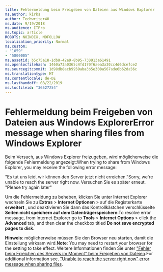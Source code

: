 ```yaml
---
title: Fehlermeldung beim Freigeben von Dateien aus Windows Explorer
ms.author: kirks
author: Techwriter40
ms.date: 9/19/2018
ms.audience: ITPro
ms.topic: article
ROBOTS: NOINDEX, NOFOLLOW
localization_priority: Normal
ms.custom:
- "1059"
- "5800005"
ms.assetid: b5c75a18-1db8-42e9-8b95-730913a61491
ms.openlocfilehash: 1460a73a0365c4fd170f6aea3a30cc4d6dcefce2
ms.sourcegitcommit: 1d98db8acb9959aba3b5e308a567ade6b62da56c
ms.translationtype: MT
ms.contentlocale: de-DE
ms.lasthandoff: 08/22/2019
ms.locfileid: "36527254"
---
```

# <a name="error-message-when-sharing-files-from-windows-explorer"></a><span data-ttu-id="8fa2b-102">Fehlermeldung beim Freigeben von Dateien aus Windows Explorer</span><span class="sxs-lookup"><span data-stu-id="8fa2b-102">Error message when sharing files from Windows Explorer</span></span>

<span data-ttu-id="8fa2b-103">Beim Versuch, aus Windows Explorer freizugeben, wird möglicherweise die folgende Fehlermeldung angezeigt:</span><span class="sxs-lookup"><span data-stu-id="8fa2b-103">When trying to share from Windows Explorer, you may receive the following error message:</span></span>
  
<span data-ttu-id="8fa2b-104">"Es tut uns leid, wir können den Server jetzt nicht erreichen.</span><span class="sxs-lookup"><span data-stu-id="8fa2b-104">"Sorry, we're unable to reach the server right now.</span></span> <span data-ttu-id="8fa2b-105">Versuchen Sie es später erneut. "</span><span class="sxs-lookup"><span data-stu-id="8fa2b-105">Please try again later"</span></span>
  
<span data-ttu-id="8fa2b-106">Um die Fehlermeldung zu beheben, klicken Sie unter Internet Explorer wechseln Sie zu **Extras** \> **Internet Optionen** \> auf die Registerkarte **erweitert** , und deaktivieren Sie dann das Kontrollkästchen verschlüsselte **Seiten nicht speichern auf dem Datenträgerspeichern**.</span><span class="sxs-lookup"><span data-stu-id="8fa2b-106">To resolve error message, from Internet Explorer go to **Tools** \> **Internet Options** \> click the **Advanced** tab, and then clear the checkbox titled **Do not save encrypted pages to disk**.</span></span>
  
 <span data-ttu-id="8fa2b-107">**Hinweis**: möglicherweise müssen Sie den Browser neu starten, damit die Einstellung wirksam wird.</span><span class="sxs-lookup"><span data-stu-id="8fa2b-107">**Note**: You may need to restart your browser for the setting to take effect.</span></span> <span data-ttu-id="8fa2b-108">Weitere Informationen finden Sie unter ["Fehler beim Erreichen des Servers im Moment" beim Freigeben von Dateien](https://go.microsoft.com/fwlink/?linkid=2022914).</span><span class="sxs-lookup"><span data-stu-id="8fa2b-108">For additional information see, ["Unable to reach the server right now" error message when sharing files](https://go.microsoft.com/fwlink/?linkid=2022914).</span></span>
  